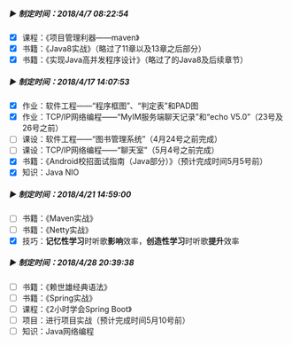 ##### ▶ 制定时间：2018/4/7 08:22:54

- [x] 课程：《项目管理利器——maven》
- [x] 书籍：《Java8实战》（略过了11章以及13章之后部分）
- [x] 书籍：《实现Java高并发程序设计》（略过了的Java8及后续章节）

##### ▶ 制定时间：2018/4/17 14:07:53

- [x] 作业：软件工程——“程序框图”、“判定表”和PAD图
- [x] 作业：TCP/IP网络编程——“MyIM服务端聊天记录”和“echo V5.0”（23号及26号之前）
- [ ] 课设：软件工程——“图书管理系统”（4月24号之前完成）
- [ ] 课设：TCP/IP网络编程——“聊天室”（5月4号之前完成）
- [x] 书籍：《Android校招面试指南（Java部分）》（预计完成时间5月5号前）
- [x] 知识：Java NIO

##### ▶ 制定时间：2018/4/21 14:59:00

- [ ] 书籍：《Maven实战》
- [ ] 书籍：《Netty实战》
- [x] 技巧：**记忆性学习**时听歌**影响**效率，**创造性学习**时听歌**提升**效率

##### ▶ 制定时间：2018/4/28 20:39:38

- [ ] 书籍：《赖世雄经典语法》
- [ ] 书籍：《Spring实战》
- [ ] 课程：《2小时学会Spring Boot》
- [ ] 项目：进行项目实战（预计完成时间5月10号前）
- [ ] 知识：Java网络编程